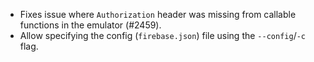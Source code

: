 - Fixes issue where `Authorization` header was missing from callable functions in the emulator (#2459).
- Allow specifying the config (`firebase.json`) file using the `--config`/`-c` flag.
